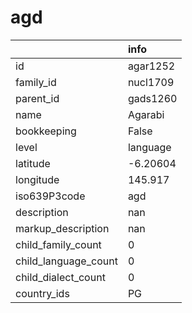 # agd
|                      | info     |
|:---------------------|:---------|
| id                   | agar1252 |
| family_id            | nucl1709 |
| parent_id            | gads1260 |
| name                 | Agarabi  |
| bookkeeping          | False    |
| level                | language |
| latitude             | -6.20604 |
| longitude            | 145.917  |
| iso639P3code         | agd      |
| description          | nan      |
| markup_description   | nan      |
| child_family_count   | 0        |
| child_language_count | 0        |
| child_dialect_count  | 0        |
| country_ids          | PG       |